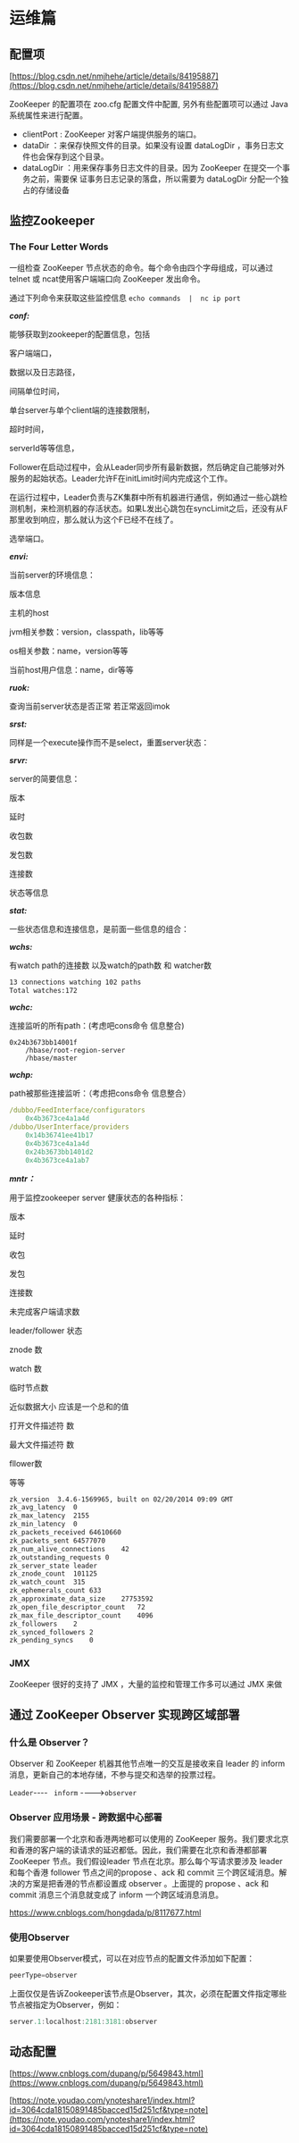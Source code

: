 # 运维篇

## 配置项

[https://blog.csdn.net/nmjhehe/article/details/84195887](https://blog.csdn.net/nmjhehe/article/details/84195887)

ZooKeeper 的配置项在 zoo.cfg 配置文件中配置, 另外有些配置项可以通过 Java 系统属性来进行配置。

- clientPort : ZooKeeper 对客户端提供服务的端口。
-  dataDir ：来保存快照文件的目录。如果没有设置 dataLogDir ，事务日志文件也会保存到这个目录。
- dataLogDir ：用来保存事务日志文件的目录。因为 ZooKeeper 在提交一个事务之前，需要保
  证事务日志记录的落盘，所以需要为 dataLogDir 分配一个独占的存储设备

## 监控Zookeeper

### The Four Letter Words

一组检查 ZooKeeper 节点状态的命令。每个命令由四个字母组成，可以通过 telnet 或 ncat使用客户端端口向 ZooKeeper 发出命令。

通过下列命令来获取这些监控信息 `echo commands  |  nc ip port`

***conf:***

能够获取到zookeeper的配置信息，包括

客户端端口，

数据以及日志路径，

间隔单位时间，

单台server与单个client端的连接数限制，

超时时间，

serverId等等信息，

Follower在启动过程中，会从Leader同步所有最新数据，然后确定自己能够对外服务的起始状态。Leader允许F在initLimit时间内完成这个工作。

在运行过程中，Leader负责与ZK集群中所有机器进行通信，例如通过一些心跳检测机制，来检测机器的存活状态。如果L发出心跳包在syncLimit之后，还没有从F那里收到响应，那么就认为这个F已经不在线了。

选举端口。

***envi:***

当前server的环境信息：

版本信息

主机的host

jvm相关参数：version，classpath，lib等等

os相关参数：name，version等等

当前host用户信息：name，dir等等

***ruok:***

查询当前server状态是否正常 若正常返回imok

***srst:***

同样是一个execute操作而不是select，重置server状态：

***srvr:***

server的简要信息：

版本

延时

收包数

发包数

连接数

状态等信息

***stat:***

一些状态信息和连接信息，是前面一些信息的组合：

***wchs:***

有watch path的连接数 以及watch的path数 和 watcher数

```apache
13 connections watching 102 paths
Total watches:172
```

***wchc:***

连接监听的所有path：(考虑吧cons命令 信息整合)

```crystal
0x24b3673bb14001f
	/hbase/root-region-server
	/hbase/master
```

***wchp:***

path被那些连接监听：（考虑把cons命令 信息整合）

```yaml
/dubbo/FeedInterface/configurators
	0x4b3673ce4a1a4d
/dubbo/UserInterface/providers
	0x14b36741ee41b17
	0x4b3673ce4a1a4d
	0x24b3673bb1401d2
	0x4b3673ce4a1ab7
```

***mntr：***

用于监控zookeeper server 健康状态的各种指标：

版本

延时

收包

发包

连接数

未完成客户端请求数

leader/follower 状态

znode 数

watch 数

临时节点数

近似数据大小 应该是一个总和的值

打开文件描述符 数

最大文件描述符 数

fllower数

等等

```apache
zk_version	3.4.6-1569965, built on 02/20/2014 09:09 GMT
zk_avg_latency	0
zk_max_latency	2155
zk_min_latency	0
zk_packets_received	64610660
zk_packets_sent	64577070
zk_num_alive_connections	42
zk_outstanding_requests	0
zk_server_state	leader
zk_znode_count	101125
zk_watch_count	315
zk_ephemerals_count	633
zk_approximate_data_size	27753592
zk_open_file_descriptor_count	72
zk_max_file_descriptor_count	4096
zk_followers	2
zk_synced_followers	2
zk_pending_syncs	0
```

### JMX

ZooKeeper 很好的支持了 JMX ，大量的监控和管理工作多可以通过 JMX 来做

## 通过 ZooKeeper Observer 实现跨区域部署

### 什么是 Observer？

Observer 和 ZooKeeper 机器其他节点唯一的交互是接收来自 leader 的 inform 消息，更新自己的本地存储，不参与提交和选举的投票过程。

`Leader`---- ` inform` ---->`observer`

### Observer 应用场景 - 跨数据中心部署

我们需要部署一个北京和香港两地都可以使用的 ZooKeeper 服务。我们要求北京和香港的客户端的读请求的延迟都低。因此，我们需要在北京和香港都部署 ZooKeeper 节点。我们假设leader 节点在北京。那么每个写请求要涉及 leader 和每个香港 follower 节点之间的propose 、ack 和 commit 三个跨区域消息。解决的方案是把香港的节点都设置成 observer 。上面提的 propose 、ack 和 commit 消息三个消息就变成了 inform 一个跨区域消息消息。

https://www.cnblogs.com/hongdada/p/8117677.html

### 使用Observer

如果要使用Observer模式，可以在对应节点的配置文件添加如下配置：

```java
peerType=observer
```


上面仅仅是告诉Zookeeper该节点是Observer，其次，必须在配置文件指定哪些节点被指定为Observer，例如： 

```java
server.1:localhost:2181:3181:observer
```

## 动态配置

[https://www.cnblogs.com/dupang/p/5649843.html](https://www.cnblogs.com/dupang/p/5649843.html)

[https://note.youdao.com/ynoteshare1/index.html?id=3064cda18150891485bacced15d251cf&type=note](https://note.youdao.com/ynoteshare1/index.html?id=3064cda18150891485bacced15d251cf&type=note)

